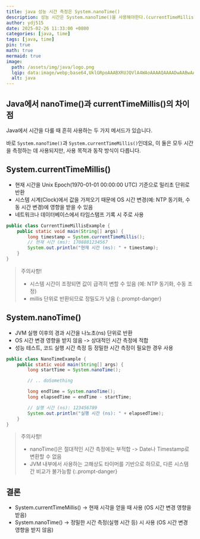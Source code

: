 ```yaml
---
title: java 성능 시간 측정은 System.nanoTime()
description: 성능 시간은 System.nanoTime()을 사용해야한다.(currentTimeMillis() x)
author: ydj515
date: 2025-02-26 11:33:00 +0800
categories: [java, time]
tags: [java, time]
pin: true
math: true
mermaid: true
image:
  path: /assets/img/java/logo.png
  lqip: data:image/webp;base64,UklGRpoAAABXRUJQVlA4WAoAAAAQAAAADwAABwAAQUxQSDIAAAARL0AmbZurmr57yyIiqE8oiG0bejIYEQTgqiDA9vqnsUSI6H+oAERp2HZ65qP/VIAWAFZQOCBCAAAA8AEAnQEqEAAIAAVAfCWkAALp8sF8rgRgAP7o9FDvMCkMde9PK7euH5M1m6VWoDXf2FkP3BqV0ZYbO6NA/VFIAAAA
  alt: java
---
```


## Java에서 nanoTime()과 currentTimeMillis()의 차이점

Java에서 시간을 다룰 때 흔히 사용하는 두 가지 메서드가 있습니다.

바로 `System.nanoTime()`과 `System.currentTimeMillis()`인데요, 이 둘은 모두 시간을 측정하는 데 사용되지만, 사용 목적과 동작 방식이 다릅니다.

## System.currentTimeMillis()

- 현재 시간을 Unix Epoch(1970-01-01 00:00:00 UTC) 기준으로 밀리초 단위로 반환
- 시스템 시계(Clock)에서 값을 가져오기 때문에 OS 시간 변경(예: NTP 동기화, 수동 시간 변경)에 영향을 받을 수 있음
- 네트워크나 데이터베이스에서 타임스탬프 기록 시 주로 사용

```java
public class CurrentTimeMillisExample {
    public static void main(String[] args) {
        long timestamp = System.currentTimeMillis();
        // 현재 시간 (ms): 1708881234567
        System.out.println("현재 시간 (ms): " + timestamp);
    }
}
```

> 주의사항!
> - 시스템 시간이 조정되면 값이 급격히 변할 수 있음 (예: NTP 동기화, 수동 조정)
> - millis 단위로 반환되므로 정밀도가 낮음
{:.prompt-danger}

## System.nanoTime()

- JVM 실행 이후의 경과 시간을 나노초(ns) 단위로 반환
- OS 시간 변경 영향을 받지 않음 -> 상대적인 시간 측정에 적합
- 성능 테스트, 코드 실행 시간 측정 등 정밀한 시간 측정이 필요한 경우 사용

```java
public class NanoTimeExample {
    public static void main(String[] args) {
        long startTime = System.nanoTime();

        // .. doSomething

        long endTime = System.nanoTime();
        long elapsedTime = endTime - startTime;

        // 실행 시간 (ns): 123456789
        System.out.println("실행 시간 (ns): " + elapsedTime);
    }
}
```

> 주의사항!
> - nanoTime()은 절대적인 시간 측정에는 부적합 -> Date나 Timestamp로 변환할 수 없음
> - JVM 내부에서 사용하는 고해상도 타이머를 기반으로 하므로, 다른 시스템 간 비교가 불가능함
{:.prompt-danger}

## 결론
- System.currentTimeMillis() -> 현재 시각을 얻을 때 사용 (OS 시간 변경 영향을 받음)
- System.nanoTime() -> 정밀한 시간 측정(실행 시간 등) 시 사용 (OS 시간 변경 영향을 받지 않음)
